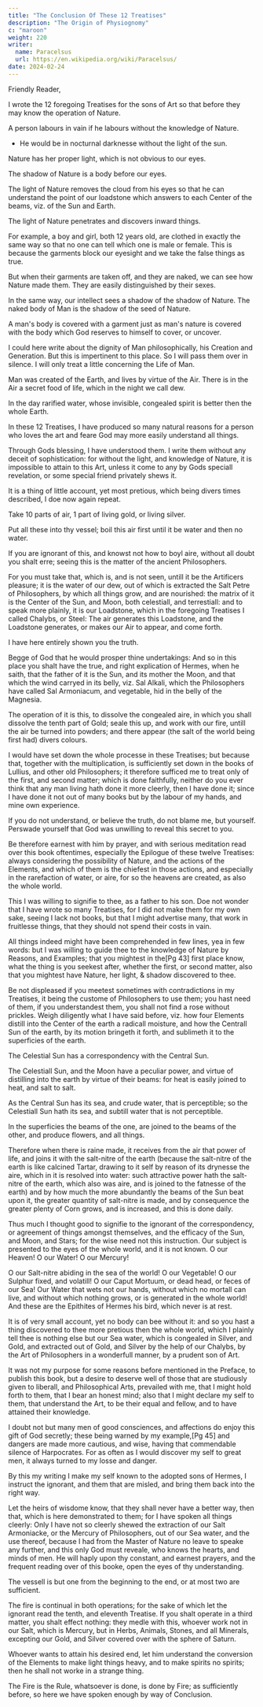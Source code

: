 ```yaml
---
title: "The Conclusion Of These 12 Treatises"
description: "The Origin of Physiognomy"
c: "maroon"
weight: 220
writer:
  name: Paracelsus
  url: https://en.wikipedia.org/wiki/Paracelsus/
date: 2024-02-24
---
```



Friendly Reader,

I wrote the 12 foregoing Treatises for the sons of Art so that before they may know the operation of Nature.

 <!-- viz. how she produceth things by her working; lest they should attempt to enter in at the gate without keyes, or to draw water in a sieve:  -->

A person labours in vain if he labours without the knowledge of Nature.
- He would be in nocturnal darknesse without the light of the sun.

<!-- to whom the sun doth not shine, and he is in thick darknesse, to whom after it is night the Moon doth not appeare.  -->

Nature has her proper light, which is not obvious to our eyes.

The shadow of Nature is a body before our eyes. 

The light of Nature removes the cloud from his eyes so that he can understand the point of our loadstone which answers to each Center of the beams, viz. of the Sun and Earth.

The light of Nature penetrates and discovers inward things. 

For example, a boy and girl, both 12 years old, are clothed in exactly the same way so that no one can tell which one is male or female. This is because the garments block our eyesight and we take the false things as true. 

But when their garments are taken off, and they are naked, we can see how Nature made them. They are easily distinguished by their sexes. 

In the same way, our intellect sees a shadow of the shadow of Nature. The naked body of Man is the shadow of the seed of Nature.

A man's body is covered with a garment just as man's nature is covered with the body which God reserves to himself to cover, or uncover.

I could here write about the dignity of Man philosophically, his Creation and Generation. But this is impertinent to this place. So I will pass them over in silence. I will only treat a little concerning the Life of Man. 

Man was created of the Earth, and lives by virtue of the Air. There is in the Air a secret food of life, which in the night we call dew.

In the day rarified water, whose invisible, congealed spirit is better then the whole Earth. 

<!-- O holy, and wonderfull Nature, who dost not suffer the sons of Wisdome to erre, as you dost manifest in the life of man daily!  -->

In these 12 Treatises, I have produced so many natural reasons for a person who loves the art and feare God may more easily understand all things.

Through Gods blessing, I have understood them. I write them without any deceit of sophistication: for without the light, and knowledge of Nature, it is impossible to attain to this Art, unless it come to any by Gods speciall revelation, or some special friend privately shews it.

It is a thing of little account, yet most pretious, which being divers times described, I doe now again repeat. 

Take 10 parts of air, 1 part of living gold, or living silver.

Put all these into thy vessel; boil this air first until it be water and then no water. 

If you are ignorant of this, and knowst not how to boyl aire, without all doubt you shalt erre; seeing this is the matter of the ancient Philosophers.

For you must take that, which is, and is not seen, untill it be the Artificers pleasure; it is the water of our dew, out of which is extracted the Salt Petre of Philosophers, by which all things grow, and are nourished: the matrix of it is the Center of the Sun, and Moon, both celestiall, and terrestiall: and to speak more plainly, it is our Loadstone, which in the foregoing Treatises I called Chalybs, or Steel: The air generates this Loadstone, and the Loadstone generates, or makes our Air to appear, and come forth. 

I have here entirely shown you the truth. 

Begge of God that he  would prosper thine undertakings: And so in this place you shalt have the true, and right explication of Hermes, when he saith, that the father of it is the Sun, and its mother the Moon, and that which the wind carryed in its belly, viz. Sal Alkali, which the Philosophers have called Sal Armoniacum, and vegetable, hid in the belly of the Magnesia.

The operation of it is this, to dissolve the congealed aire, in which you shall dissolve the tenth part of Gold; seale this up, and work with our fire, untill the air be turned into powders; and there appear (the salt of the world being first had) divers colours. 

I would have set down the whole processe in these Treatises; but because that, together with the multiplication, is sufficiently set down in the books of Lullius, and other old Philosophers; it therefore sufficed me to treat only of the first, and second matter; which is done faithfully, neither do you ever think that any man living hath done it more cleerly, then I have done it; since I have done it not out of many books but by the labour of my hands, and mine own experience. 

If you do not understand, or believe the truth, do not blame me, but yourself. Perswade yourself that God was unwilling to reveal this secret to you.

Be therefore earnest with him by prayer, and with serious meditation read over this book oftentimes, especially the Epilogue of these twelve Treatises: always considering the possibility of Nature, and the actions of the Elements, and which of them is the chiefest in those actions, and especially in the rarefaction of water, or aire, for so the heavens are created, as also the whole world. 

This I was willing to signifie to thee, as a father to his son. Doe not wonder that I have wrote so many Treatises, for I did not make them for my own sake, seeing I lack not books, but that I might advertise many, that work in fruitlesse things, that they should not spend their costs in vain. 

All things indeed might have been comprehended in few lines, yea in few words: but I was willing to guide thee to the knowledge of Nature by Reasons, and Examples; that you mightest in the[Pg 43] first place know, what the thing is you seekest after, whether the first, or second matter, also that you mightest have Nature, her light, & shadow discovered to thee.

Be not displeased if you meetest sometimes with contradictions in my Treatises, it being the custome of Philosophers to use them; you hast need of them, if you understandest them, you shall not find a rose without prickles. Weigh diligently what I have said before, viz. how four Elements distill into the Center of the earth a radicall moisture, and how the Centrall Sun of the earth, by its motion bringeth it forth, and sublimeth it to the superficies of the earth. 

The Celestial Sun has a correspondency with the Central Sun.

The Celestiall Sun, and the Moon have a peculiar power, and virtue of distilling into the earth by virtue of their beams: for heat is easily joined to heat, and salt to salt.

As the Central Sun has its sea, and crude water, that is perceptible; so the Celestiall Sun hath its sea, and subtill water that is not perceptible. 

In the superficies the beams of the one, are joined to the beams of the other, and produce flowers, and all things. 

Therefore when there is raine made, it receives from the air that power of life, and joins it with the salt-nitre of the earth (because the salt-nitre of the earth is like calcined Tartar, drawing to it self by reason of its drynesse the aire, which in it is resolved into water: such attractive power hath the salt-nitre of the earth, which also was aire, and is joined to the fatnesse of the earth) and by how much the more abundantly the beams of the Sun beat upon it, the greater quantity of salt-nitre is made, and by consequence the greater plenty of Corn grows, and is increased, and this is done daily. 

Thus much I thought good to signifie to the ignorant of the correspondency, or agreement of things amongst themselves, and the efficacy of the Sun, and Moon, and Stars; for the wise need not this instruction. Our subject is presented to the eyes of the whole world, and it is not known. O our Heaven! O our Water! O our Mercury!

O our Salt-nitre abiding in the sea of the world! O our Vegetable! O our Sulphur fixed, and volatill! O our Caput Mortuum, or dead head, or feces of our Sea! Our Water that wets not our hands, without which no mortall can live, and without which nothing grows, or is generated in the whole world! And these are the Epithites of Hermes his bird, which never is at rest. 

It is of very small account, yet no body can bee without it: and so you hast a thing discovered to thee more pretious then the whole world, which I plainly tell thee is nothing else but our Sea water, which is congealed in Silver, and Gold, and extracted out of Gold, and Silver by the help of our Chalybs, by the Art of Philosophers in a wonderfull manner, by a prudent son of Art. 

It was not my purpose for some reasons before mentioned in the Preface, to publish this book, but a desire to deserve well of those that are studiously given to liberall, and Philosophical Arts, prevailed with me, that I might hold forth to them, that I bear an honest mind; also that I might declare my self to them, that understand the Art, to be their equal and fellow, and to have attained their knowledge. 

I doubt not but many men of good consciences, and affections do enjoy this gift of God secretly; these being warned by my example,[Pg 45] and dangers are made more cautious, and wise, having that commendable silence of Harpocrates. For as often as I would discover my self to great men, it always turned to my losse and danger. 

By this my writing I make my self known to the adopted sons of Hermes, I instruct the ignorant, and them that are misled, and bring them back into the right way.

Let the heirs of wisdome know, that they shall never have a better way, then that, which is here demonstrated to them; for I have spoken all things cleerly: Only I have not so cleerly shewed the extraction of our Salt Armoniacke, or the Mercury of Philosophers, out of our Sea water, and the use thereof, because I had from the Master of Nature no leave to speake any further, and this only God must reveale, who knows the hearts, and minds of men. He will haply upon thy constant, and earnest prayers, and the frequent reading over of this booke, open the eyes of thy understanding. 

The vessell is but one from the beginning to the end, or at most two are sufficient.

The fire is continual in both operations; for the sake of which let the ignorant read the tenth, and eleventh Treatise. If you shalt operate in a third matter, you shalt effect nothing: they medle with this, whoever work not in our Salt, which is Mercury, but in Herbs, Animals, Stones, and all Minerals, excepting our Gold, and Silver covered over with the sphere of Saturn.

Whoever wants to attain his desired end, let him understand the conversion of the Elements to make light things heavy, and to make spirits no spirits; then he  shall not worke in a strange thing.

The Fire is the Rule, whatsoever is done, is done by Fire; as sufficiently before, so here we have spoken enough by way of Conclusion. 

<!-- Farewell friendly Reader! and long maist you enjoy these labours of mine, (made good, or verified by mine owne experience,) to the glory of God, the welfare of thine owne soule, and good of thy neighbour. -->

